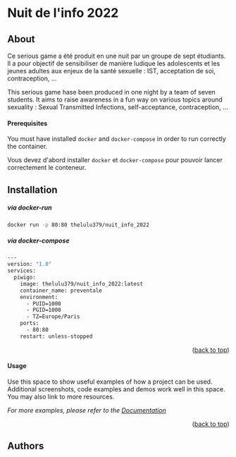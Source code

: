 # Nuit de l'info 2022

<!-- G -->
## About

Ce serious game a été produit en une nuit par un groupe de sept étudiants. Il a pour objectif de sensibiliser de manière ludique les adolescents et les jeunes adultes aux enjeux de la santé sexuelle : IST, acceptation de soi, contraception, ...

This serious game hase been produced in one night by a team of seven students. It aims to raise awareness in a fun way on various topics around sexuality : Sexual Transmitted Infections, self-acceptance, contraception, ...

#### Prerequisites

You must have installed `docker` and `docker-compose` in order to run correctly the container.

Vous devez d'abord installer `docker` et `docker-compose` pour pouvoir lancer correctement le conteneur.

<!-- Installation -->
## Installation

##### via docker-run

  ```sh
  docker run -p 80:80 thelulu379/nuit_info_2022
  ```

##### via docker-compose

  ```sh
  ---
  version: "1.0"
  services:
    piwigo:
      image: thelulu379/nuit_info_2022:latest
      container_name: preventale
      environment:
        - PUID=1000
        - PGID=1000
        - TZ=Europe/Paris
      ports:
        - 80:80
      restart: unless-stopped
  ```



<p align="right">(<a href="#readme-top">back to top</a>)</p>



<!-- USAGE EXAMPLES -->
#### Usage

Use this space to show useful examples of how a project can be used. Additional screenshots, code examples and demos work well in this space. You may also link to more resources.

_For more examples, please refer to the [Documentation](https://example.com)_

<p align="right">(<a href="#readme-top">back to top</a>)</p>



## Authors
